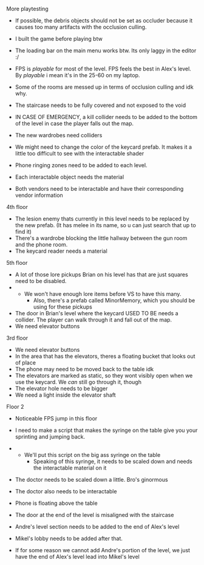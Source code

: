 More playtesting

  

- If possible, the debris objects should not be set as occluder because it causes too many artifacts with the occlusion culling.

  

- I built the game before playing btw
- The loading bar on the main menu works btw. Its only laggy in the editor :/
- FPS is *playable* for most of the level. FPS feels the best in Alex's level. By *playable* i mean it's in the 25-60 on my laptop.

  

- Some of the rooms are messed up in terms of occlusion culling and idk why.
- The staircase needs to be fully covered and not exposed to the void
- IN CASE OF EMERGENCY, a kill collider needs to be added to the bottom of the level in case the player falls out the map.
- The new wardrobes need colliders
- We might need to change the color of the keycard prefab. It makes it a little too difficult to see with the interactable shader

  

- Phone ringing zones need to be added to each level.
- Each interactable object needs the material
- Both vendors need to be interactable and have their corresponding vendor information

  

4th floor

- The lesion enemy thats currently in this level needs to be replaced by the new prefab. (It has melee in its name, so u can just search that up to find it)
- There's a wardrobe blocking the little hallway between the gun room and the phone room. 
- The keycard reader needs a material

  

5th floor

- A lot of those lore pickups Brian on his level has that are just squares need to be disabled. 
- - We won't have enough lore items before VS to have this many. 
    - Also, there's a prefab called MinorMemory, which you should be using for these pickups
- The door in Brian's level where the keycard USED TO BE needs a collider. The player can walk through it and fall out of the map.
- We need elevator buttons

  

3rd floor

- We need elevator buttons
- In the area that has the elevators, theres a floating bucket that looks out of place
- The phone may need to be moved back to the table idk
- The elevators are marked as static, so they wont visibly open when we use the keycard. We *can* still go through it, though
- The elevator hole needs to be bigger 
- We need a light inside the elevator shaft

  

Floor 2

- Noticeable FPS jump in this floor
- I need to make a script that makes the syringe on the table give you your sprinting and jumping back.
- - We'll put this script on the big ass syringe on the table
    - Speaking of this syringe, it needs to be scaled down and needs the interactable material on it
- The doctor needs to be scaled down a little. Bro's ginormous
- The doctor also needs to be interactable
- Phone is floating above the table
- The door at the end of the level is misaligned with the staircase

  

- Andre's level section needs to be added to the end of Alex's level
- Mikel's lobby needs to be added after that.
- If for some reason we cannot add Andre's portion of the level, we just have the end of Alex's level lead into Mikel's level